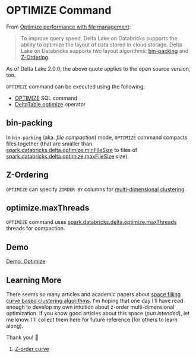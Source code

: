 # OPTIMIZE Command

From [Optimize performance with file management](https://docs.databricks.com/delta/optimizations/file-mgmt.html):

> To improve query speed, Delta Lake on Databricks supports the ability to optimize the layout of data stored in cloud storage. Delta Lake on Databricks supports two layout algorithms: [bin-packing](#bin-packing) and [Z-Ordering](#z-ordering).

As of Delta Lake 2.0.0, the above quote applies to the open source version, too.

`OPTIMIZE` command can be executed using the following:

* [OPTIMIZE](OptimizeTableCommand.md) SQL command
* [DeltaTable.optimize](../../DeltaTable.md#optimize) operator

## bin-packing

In `bin-packing` (aka. _file compaction_) mode, `OPTIMIZE` command compacts files together (that are smaller than [spark.databricks.delta.optimize.minFileSize](../../configuration-properties.md#spark.databricks.delta.optimize.minFileSize) to files of [spark.databricks.delta.optimize.maxFileSize](../../configuration-properties.md#spark.databricks.delta.optimize.maxFileSize) size).

## Z-Ordering

`OPTIMIZE` can specify `ZORDER BY` columns for [multi-dimensional clustering](MultiDimClustering.md#cluster).

## optimize.maxThreads

`OPTIMIZE` command uses [spark.databricks.delta.optimize.maxThreads](../../configuration-properties.md#spark.databricks.delta.optimize.maxThreads) threads for compaction.

## Demo

[Demo: Optimize](../../demo/optimize.md)

## Learning More

There seems so many articles and academic papers about [space filling curve based clustering algorithms](google.com/search?q=space+filling+curve+based+clustering+algorithms). I'm hoping that one day I'll have read enough to develop my own intuition about z-order multi-dimensional optimization. If you know good articles about this space (_pun intended_), let me know. I'll collect them here for future reference (for others to learn along).

Thank you! 🙏

1. [Z-order curve](https://en.wikipedia.org/wiki/Z-order_curve)
